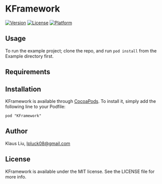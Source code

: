 # KFramework

[![Version](https://img.shields.io/cocoapods/v/KFramework.svg?style=flat)](http://cocoadocs.org/docsets/KFramework)
[![License](https://img.shields.io/cocoapods/l/KFramework.svg?style=flat)](http://cocoadocs.org/docsets/KFramework)
[![Platform](https://img.shields.io/cocoapods/p/KFramework.svg?style=flat)](http://cocoadocs.org/docsets/KFramework)

## Usage

To run the example project; clone the repo, and run `pod install` from the Example directory first.

## Requirements

## Installation

KFramework is available through [CocoaPods](http://cocoapods.org). To install
it, simply add the following line to your Podfile:

    pod "KFramework"

## Author

Klaus Liu, lpluck08@gmail.com

## License

KFramework is available under the MIT license. See the LICENSE file for more info.

